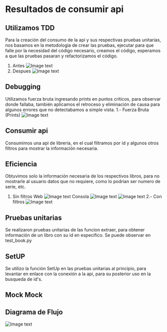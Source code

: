 # Resultados de consumir api 

## Utilizamos TDD
Para la creación del consumo de la api y sus respectivas pruebas unitarias, nos basamos en la metodologia de crear las pruebas, ejecutar para que falle por la necesidad del código necesario, creamos el código, esperamos a que las pruebas pasaran y refactorizamos el código.
1. Antes
![Image text](https://github.com/carlostrejo2308org/proyecto-api-equipo1/blob/main/images/Screenshot%20from%202022-04-22%2001-49-08.png)
2. Despues
![Image text](https://github.com/carlostrejo2308org/proyecto-api-equipo1/blob/main/images/MicrosoftTeams-image%20(1).png)
## Debugging
Utilizamos fuerza bruta ingresando prints en puntos críticos, para observar donde fallaba, también aplicamos el retroceso y eliminación de causa para algunos errores que no detectabamos a simple vista.
1.- Fuerza Bruta (Prints)
![Image text](https://github.com/carlostrejo2308org/proyecto-api-equipo1/blob/main/images/Screenshot%20from%202022-04-22%2001-05-42.png)

## Consumir api
Consumimos una api de libreria, en el cual filtramos por id y algunos otros filtros para mostrar la información necesaria.

## Eficiencia
Obtuvimos solo la información necesaria de los respectivos libros, para no mostrarle al usuario datos que no requiere, como lo podrian ser numero de serie, etc.
1. Sin filtros
Web
![Image text](https://github.com/carlostrejo2308org/proyecto-api-equipo1/blob/main/images/Screenshot%20from%202022-04-22%2001-02-52.png)
Consola
![Image text](https://github.com/carlostrejo2308org/proyecto-api-equipo1/blob/main/images/Screenshot%20from%202022-04-22%2001-21-26.png)
![Image text](https://github.com/carlostrejo2308org/proyecto-api-equipo1/blob/main/images/Screenshot%20from%202022-04-22%2001-31-09.png)
2.- Con filtros
![Image text](https://github.com/carlostrejo2308org/proyecto-api-equipo1/blob/main/images/Screenshot%20from%202022-04-22%2001-04-39.png)

## Pruebas unitarias
Se realizaron pruebas unitarias de las funcion extraer, para obtener información de un libro con su id en especifico.
Se puede observar en test_book.py

## SetUP
Se utilizo la función SetUp en las pruebas unitarias al principio, para levantar en enlace con la conexión a la api, para su posterior uso en la busqueda de id's.

## Mock Mock

## Diagrama de Flujo
![Image text](https://github.com/carlostrejo2308org/proyecto-api-equipo1/blob/main/images/DiagramaFlujoApi.png)

